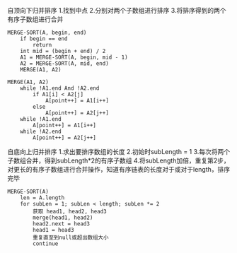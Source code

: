 自顶向下归并排序
1.找到中点
2.分别对两个子数组进行排序
3.将排序得到的两个有序子数组进行合并
```
MERGE-SORT(A, begin, end)
    if begin == end
        return
    int mid = (begin + end) / 2
    A1 = MERGE-SORT(A, begin, mid - 1)
    A2 = MERGE-SORT(A, mid, end)
    MERGE(A1, A2)
    
MERGE(A1, A2)
    while !A1.end And !A2.end
        if A1[i] < A2[j]
            A[point++] = A1[i++]
        else
            A[point++] = A2[j++]
    while !A1.end
        A[point++] = A1[i++]
    while !A2.end
        A[point++] = A2[j++]
```

自底向上归并排序
1.求出要排序数组的长度
2.初始时subLength = 1
3.每次将两个子数组合并，得到subLength*2的有序子数组
4.将subLength加倍，重复第2步，对更长的有序子数组进行合并操作，知道有序链表的长度对于或对于length，排序完毕
```
MERGE-SORT(A)
    len = A.length
    for subLen = 1; subLen < length; subLen *= 2
        获取 head1, head2, head3
        merge(head1, head2)
        head2.next = head3
        head1 = head3
        重复直至到null或超出数组大小
        continue
```
    
